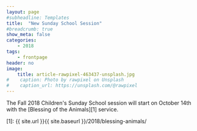 ```yaml
---
layout: page
#subheadline: Templates
title:  "New Sunday School Session"
#breadcrumb: true
show_meta: false
categories:
    - 2018
tags:
    - frontpage
header: no
image:
    title: article-rawpixel-463437-unsplash.jpg
#    caption: Photo by rawpixel on Unsplash
#    caption_url: https://unsplash.com/@rawpixel
---
```

The Fall 2018 Children's Sunday School session will start on October 14th with the [Blessing of the Animals][1] service.

 [1]: {{ site.url }}{{ site.baseurl }}/2018/blessing-animals/
